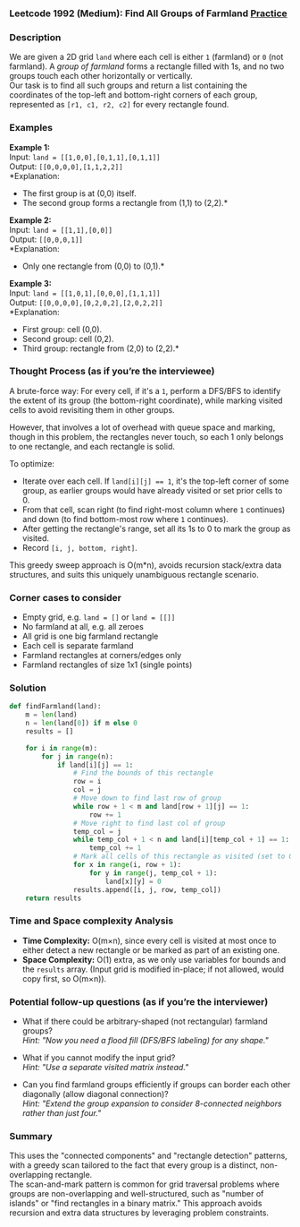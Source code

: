### Leetcode 1992 (Medium): Find All Groups of Farmland [Practice](https://leetcode.com/problems/find-all-groups-of-farmland)

### Description  
We are given a 2D grid `land` where each cell is either `1` (farmland) or `0` (not farmland). A *group of farmland* forms a rectangle filled with 1s, and no two groups touch each other horizontally or vertically.  
Our task is to find all such groups and return a list containing the coordinates of the top-left and bottom-right corners of each group, represented as `[r1, c1, r2, c2]` for every rectangle found.  

### Examples  

**Example 1:**  
Input: `land = [[1,0,0],[0,1,1],[0,1,1]]`  
Output: `[[0,0,0,0],[1,1,2,2]]`  
*Explanation:  
- The first group is at (0,0) itself.
- The second group forms a rectangle from (1,1) to (2,2).*

**Example 2:**  
Input: `land = [[1,1],[0,0]]`  
Output: `[[0,0,0,1]]`  
*Explanation:  
- Only one rectangle from (0,0) to (0,1).*

**Example 3:**  
Input: `land = [[1,0,1],[0,0,0],[1,1,1]]`  
Output: `[[0,0,0,0],[0,2,0,2],[2,0,2,2]]`  
*Explanation:  
- First group: cell (0,0).
- Second group: cell (0,2).
- Third group: rectangle from (2,0) to (2,2).*

### Thought Process (as if you’re the interviewee)  
A brute-force way: For every cell, if it's a `1`, perform a DFS/BFS to identify the extent of its group (the bottom-right coordinate), while marking visited cells to avoid revisiting them in other groups.

However, that involves a lot of overhead with queue space and marking, though in this problem, the rectangles never touch, so each 1 only belongs to one rectangle, and each rectangle is solid.

To optimize:
- Iterate over each cell. If `land[i][j] == 1`, it's the top-left corner of some group, as earlier groups would have already visited or set prior cells to 0.
- From that cell, scan right (to find right-most column where `1` continues) and down (to find bottom-most row where `1` continues).
- After getting the rectangle's range, set all its 1s to 0 to mark the group as visited.
- Record `[i, j, bottom, right]`.

This greedy sweep approach is O(m\*n), avoids recursion stack/extra data structures, and suits this uniquely unambiguous rectangle scenario.

### Corner cases to consider  
- Empty grid, e.g. `land = []` or `land = [[]]`
- No farmland at all, e.g. all zeroes
- All grid is one big farmland rectangle
- Each cell is separate farmland
- Farmland rectangles at corners/edges only
- Farmland rectangles of size 1x1 (single points)

### Solution

```python
def findFarmland(land):
    m = len(land)
    n = len(land[0]) if m else 0
    results = []
    
    for i in range(m):
        for j in range(n):
            if land[i][j] == 1:
                # Find the bounds of this rectangle
                row = i
                col = j
                # Move down to find last row of group
                while row + 1 < m and land[row + 1][j] == 1:
                    row += 1
                # Move right to find last col of group
                temp_col = j
                while temp_col + 1 < n and land[i][temp_col + 1] == 1:
                    temp_col += 1
                # Mark all cells of this rectangle as visited (set to 0)
                for x in range(i, row + 1):
                    for y in range(j, temp_col + 1):
                        land[x][y] = 0
                results.append([i, j, row, temp_col])
    return results
```

### Time and Space complexity Analysis  

- **Time Complexity:** O(m×n), since every cell is visited at most once to either detect a new rectangle or be marked as part of an existing one.
- **Space Complexity:** O(1) extra, as we only use variables for bounds and the `results` array. (Input grid is modified in-place; if not allowed, would copy first, so O(m×n)).

### Potential follow-up questions (as if you’re the interviewer)  

- What if there could be arbitrary-shaped (not rectangular) farmland groups?  
  *Hint: "Now you need a flood fill (DFS/BFS labeling) for any shape."*

- What if you cannot modify the input grid?  
  *Hint: "Use a separate visited matrix instead."*

- Can you find farmland groups efficiently if groups can border each other diagonally (allow diagonal connection)?  
  *Hint: "Extend the group expansion to consider 8-connected neighbors rather than just four."*

### Summary
This uses the "connected components" and "rectangle detection" patterns, with a greedy scan tailored to the fact that every group is a distinct, non-overlapping rectangle.  
The scan-and-mark pattern is common for grid traversal problems where groups are non-overlapping and well-structured, such as "number of islands" or "find rectangles in a binary matrix." This approach avoids recursion and extra data structures by leveraging problem constraints.